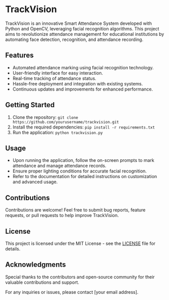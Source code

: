 # TrackVision

TrackVision is an innovative Smart Attendance System developed with Python and OpenCV, leveraging facial recognition algorithms. This project aims to revolutionize attendance management for educational institutions by automating face detection, recognition, and attendance recording.

## Features
- Automated attendance marking using facial recognition technology.
- User-friendly interface for easy interaction.
- Real-time tracking of attendance status.
- Hassle-free deployment and integration with existing systems.
- Continuous updates and improvements for enhanced performance.

## Getting Started
1. Clone the repository: `git clone https://github.com/yourusername/trackvision.git`
2. Install the required dependencies: `pip install -r requirements.txt`
3. Run the application: `python trackvision.py`

## Usage
- Upon running the application, follow the on-screen prompts to mark attendance and manage attendance records.
- Ensure proper lighting conditions for accurate facial recognition.
- Refer to the documentation for detailed instructions on customization and advanced usage.

## Contributions
Contributions are welcome! Feel free to submit bug reports, feature requests, or pull requests to help improve TrackVision.

## License
This project is licensed under the MIT License - see the [LICENSE](LICENSE) file for details.

## Acknowledgments
Special thanks to the contributors and open-source community for their valuable contributions and support.

For any inquiries or issues, please contact [your email address].
